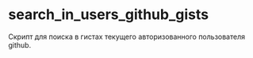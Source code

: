 # search_in_users_github_gists

Скрипт для поиска в гистах текущего авторизованного пользователя github.
